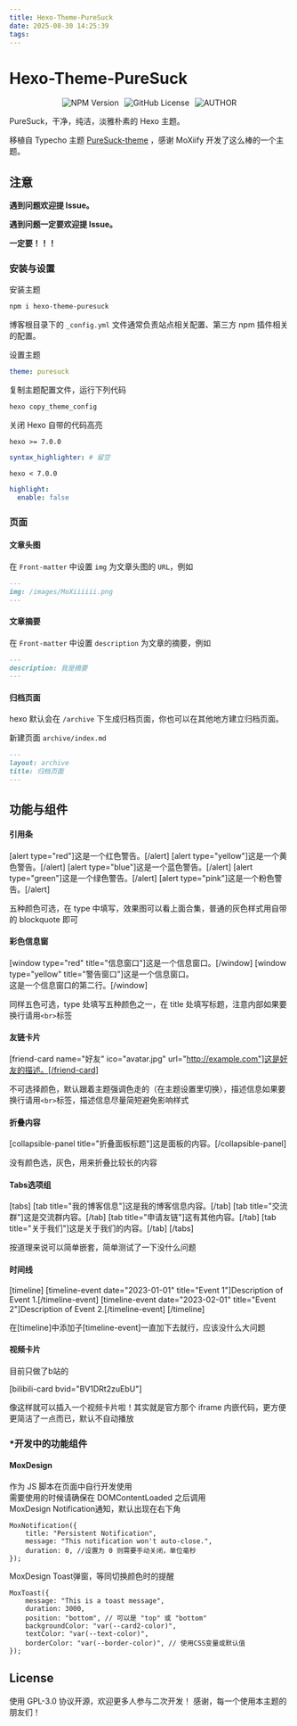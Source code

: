 ```yaml
---
title: Hexo-Theme-PureSuck
date: 2025-08-30 14:25:39
tags:
---
```

# Hexo-Theme-PureSuck

<div align="center" style="display: flex; justify-content: center; gap: 10px">
<img alt="NPM Version" src="https://img.shields.io/npm/v/hexo-theme-puresuck?color=pink">
<img alt="GitHub License" src="https://img.shields.io/github/license/God-2077/hexo-theme-puresuck?color=pink">
<img alt="AUTHOR" src="https://img.shields.io/badge/author-Kissablecho-pink">
</div>

PureSuck，干净，纯洁，淡雅朴素的 Hexo 主题。

移植自 Typecho 主题 [PureSuck-theme](https://github.com/MoXiaoXi233/PureSuck-theme) ，感谢 MoXiify 开发了这么棒的一个主题。

## 注意

**遇到问题欢迎提 Issue。**

**遇到问题一定要欢迎提 Issue。**

**一定要！！！**

### 安装与设置

安装主题

```bash
npm i hexo-theme-puresuck
```

博客根目录下的 `_config.yml` 文件通常负责站点相关配置、第三方 npm 插件相关的配置。

设置主题

```yaml
theme: puresuck
```

复制主题配置文件，运行下列代码

```bash
hexo copy_theme_config
```

关闭 Hexo 自带的代码高亮

`hexo >= 7.0.0`

```yaml
syntax_highlighter: # 留空
```

`hexo < 7.0.0`

```yaml
highlight:
  enable: false
```

### 页面

#### 文章头图

在 `Front-matter` 中设置 `img` 为文章头图的 `URL`，例如

```markdown
---
img: /images/MoXiiiiii.png
---
```

#### 文章摘要

在 `Front-matter` 中设置 `description` 为文章的摘要，例如

```markdown
---
description: 我是摘要
---
```

#### 归档页面

hexo 默认会在 `/archive` 下生成归档页面，你也可以在其他地方建立归档页面。

新建页面 `archive/index.md`

```markdown
---
layout: archive
title: 归档页面
---
```


## 功能与组件

#### 引用条


[alert type="red"]这是一个红色警告。[/alert]
[alert type="yellow"]这是一个黄色警告。[/alert]
[alert type="blue"]这是一个蓝色警告。[/alert]
[alert type="green"]这是一个绿色警告。[/alert]
[alert type="pink"]这是一个粉色警告。[/alert]


五种颜色可选，在 type 中填写，效果图可以看上面合集，普通的灰色样式用自带的 blockquote 即可


#### 彩色信息窗

[window type="red" title="信息窗口"]这是一个信息窗口。[/window]
[window type="yellow" title="警告窗口"]这是一个信息窗口。<br>这是一个信息窗口的第二行。[/window]

同样五色可选，type 处填写五种颜色之一，在 title 处填写标题，注意内部如果要换行请用`<br>`标签


#### 友链卡片

[friend-card name="好友" ico="avatar.jpg" url="http://example.com"]这是好友的描述。[/friend-card]

不可选择颜色，默认跟着主题强调色走的（在主题设置里切换），描述信息如果要换行请用`<br>`标签，描述信息尽量简短避免影响样式
#### 折叠内容

[collapsible-panel title="折叠面板标题"]这是面板的内容。[/collapsible-panel]

没有颜色选，灰色，用来折叠比较长的内容

#### Tabs选项组

[tabs]
[tab title="我的博客信息"]这是我的博客信息内容。[/tab]
[tab title="交流群"]这是交流群内容。[/tab]
[tab title="申请友链"]这有其他内容。[/tab]
[tab title="关于我们"]这是关于我们的内容。[/tab]
[/tabs]

按道理来说可以简单嵌套，简单测试了一下没什么问题


#### 时间线

[timeline]
[timeline-event date="2023-01-01" title="Event 1"]Description of Event 1.[/timeline-event]
[timeline-event date="2023-02-01" title="Event 2"]Description of Event 2.[/timeline-event]
[/timeline]

在[timeline]中添加子[timeline-event]一直加下去就行，应该没什么大问题


#### 视频卡片
目前只做了b站的

[bilibili-card bvid="BV1DRt2zuEbU"]

像这样就可以插入一个视频卡片啦！其实就是官方那个 iframe 内嵌代码，更方便更简洁了一点而已，默认不自动播放



### *开发中的功能组件

#### MoxDesign
作为 JS 脚本在页面中自行开发使用  
需要使用的时候请确保在 DOMContentLoaded 之后调用  
MoxDesign Notification通知，默认出现在右下角

```
MoxNotification({
    title: "Persistent Notification",
    message: "This notification won't auto-close.",
    duration: 0, //设置为 0 则需要手动关闭，单位毫秒
});
```

MoxDesign Toast弹窗，等同切换颜色时的提醒

```
MoxToast({
    message: "This is a toast message",
    duration: 3000,
    position: "bottom", // 可以是 "top" 或 "bottom"
    backgroundColor: "var(--card2-color)",
    textColor: "var(--text-color)",
    borderColor: "var(--border-color)", // 使用CSS变量或默认值
});
```

## License

使用 GPL-3.0 协议开源，欢迎更多人参与二次开发！
感谢，每一个使用本主题的朋友们！